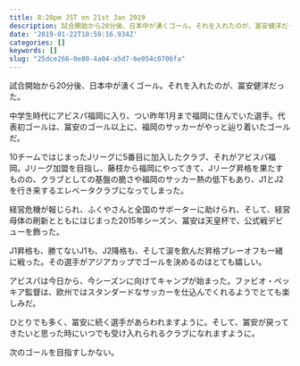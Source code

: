 ```yaml
---
title: 8:20pm JST on 21st Jan 2019
description: 試合開始から20分後、日本中が湧くゴール。それを入れたのが、冨安健洋だった。
date: '2019-01-22T10:59:16.934Z'
categories: []
keywords: []
slug: "25dce266-0e80-4a04-a5d7-6e054c0706fa"
---
```

試合開始から20分後、日本中が湧くゴール。それを入れたのが、冨安健洋だった。

中学生時代にアビスパ福岡に入り、つい昨年1月まで福岡に住んでいた選手。代表初ゴールは、冨安のゴール以上に、福岡のサッカーがやっと辿り着いたゴールだ。

10チームではじまったJリーグに5番目に加入したクラブ、それがアビスパ福岡。Jリーグ加盟を目指し、藤枝から福岡にやってきて、Jリーグ昇格を果たすものの、クラブとしての基盤の脆さや福岡のサッカー熱の低下もあり、J1とJ2を行き来するエレベータクラブになってしまった。

経営危機が報じられ、ふくやさんと全国のサポーターに助けられ、そして、経営母体の刷新とともにはじまった2015年シーズン、冨安は天皇杯で、公式戦デビューを飾った。

J1昇格も、勝てないJ1も、J2降格も、そして涙を飲んだ昇格プレーオフも一緒に戦った。その選手がアジアカップでゴールを決めるのはとても嬉しい。

アビスパは今日から、今シーズンに向けてキャンプが始まった。ファビオ・ペッキア監督は、欧州ではスタンダードなサッカーを仕込んでくれるようでとても楽しみだ。

ひとりでも多く、冨安に続く選手があらわれますように。そして、冨安が戻ってきたいと思った時にいつでも受け入れられるクラブになれますように。

次のゴールを目指すしかない。